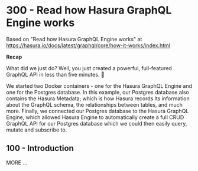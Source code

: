 # 300 - Read how Hasura GraphQL Engine works

Based on "Read how Hasura GraphQL Engine works" at https://hasura.io/docs/latest/graphql/core/how-it-works/index.html

**Recap**

What did we just do? Well, you just created a powerful, full-featured GraphQL API in less than five minutes. 🎉

We started two Docker containers - one for the Hasura GraphQL Engine and one for the Postgres database. In this example, our Postgres database also contains the Hasura Metadata; which is how Hasura records its information about the GraphQL schema, the relationships between tables, and much more. Finally, we connected our Postgres database to the Hasura GraphQL Engine, which allowed Hasura Engine to automatically create a full CRUD GraphQL API for our Postgres database which we could then easily query, mutate and subscribe to.

## 100 - Introduction

MORE ...
